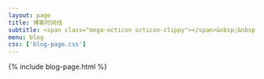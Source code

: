 ```yaml
---
layout: page
title: 博客时间线
subtitle: <span class="mega-octicon octicon-clippy"></span>&nbsp;&nbsp;记录我的生活、工作。
menu: blog
css: ['blog-page.css']
---
```

{% include blog-page.html %}